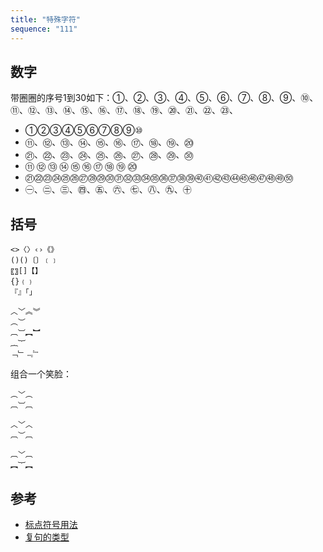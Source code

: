 ```yaml
---
title: "特殊字符"
sequence: "111"
---
```


## 数字

带圈圈的序号1到30如下：①、②、③、④、⑤、⑥、⑦、⑧、⑨、⑩、⑪、⑫、⑬、⑭、⑮、⑯、⑰、⑱、⑲、⑳、㉑、㉒、㉓、

- ①②③④⑤⑥⑦⑧⑨⑩
- ⑪、⑫、⑬、⑭、⑮、⑯、⑰、⑱、⑲、⑳
- ㉑、㉒、㉓、㉔、㉕、㉖、㉗、㉘、㉙、㉚
- ⑪ ⑫ ⑬ ⑭ ⑮ ⑯ ⑰ ⑱ ⑲ ⑳
- ㉑㉒㉓㉔㉕㉖㉗㉘㉙㉚㉛㉜㉝㉞㉟㊱㊲㊳㊴㊵㊶㊷㊸㊹㊺㊻㊼㊽㊾㊿
- ㊀、㊁、㊂、㊃、㊄、㊅、㊆、㊇、㊈、㊉

## 括号

```text
<>〈〉‹›《》
()()〔〕﹝﹞
〖〗[]【】
{}﹛﹜
『』「」

︿﹀︽︾
︵︶
︹︺︻︼
︷︸
﹁﹂﹃﹄
```

组合一个笑脸：

```text
︵﹀︵
︹︺︹
```

```text
︿﹀︿
︹︶︹
```

```text
︹﹀︹
︻︸︻
```


## 参考

- [标点符号用法](https://www.zhihu.com/question/266994078/answer/316676764)
- [复句的类型](https://www.jianshu.com/p/201404610f4d)

